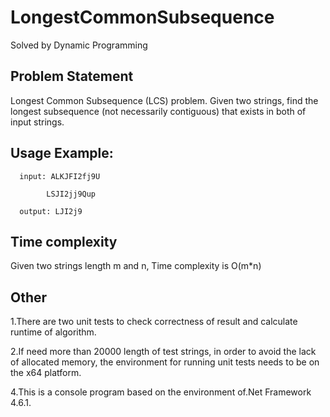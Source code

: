 # LongestCommonSubsequence
Solved by Dynamic Programming


## Problem Statement

Longest Common Subsequence (LCS) problem. Given two strings, find the longest subsequence (not necessarily contiguous) that exists in both of input strings.

## Usage Example: 

      input: ALKJFI2fj9U 
  
            LSJI2jj9Qup
          
      output: LJI2j9
  

## Time complexity 

Given two strings length m and n, Time complexity is O(m*n)

## Other

1.There are two unit tests to check correctness of result and calculate runtime of algorithm.

2.If need more than 20000 length of test strings, in order to avoid the lack of allocated memory, the environment for running unit tests needs to be on the x64 platform.

4.This is a console program based on the environment of.Net Framework 4.6.1.
